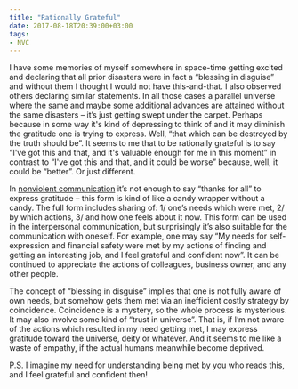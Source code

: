 ```yaml
---
title: "Rationally Grateful"
date: 2017-08-18T20:39:00+03:00
tags:
- NVC
---
```


I have some memories of myself somewhere in space-time getting excited and declaring that all prior disasters were in fact a “blessing in disguise” and without them I thought I would not have this-and-that. I also observed others declaring similar statements. In all those cases a parallel universe where the same and maybe some additional advances are attained without the same disasters – it’s just getting swept under the carpet. Perhaps because in some way it's kind of depressing to think of and it may diminish the gratitude one is trying to express. Well, “that which can be destroyed by the truth should be”. It seems to me that to be rationally grateful is to say “I've got this and that, and it's valuable enough for me in this moment” in contrast to “I've got this and that, and it could be worse” because, well, it could be “better”. Or just different. 

In [nonviolent communication][] it’s not enough to say “thanks for all” to express gratitude – this form is kind of like a candy wrapper without a candy. The full form includes sharing of: 1/ one’s needs which were met, 2/ by which actions, 3/ and how one feels about it now. This form can be used in the interpersonal communication, but surprisingly it’s also suitable for the communication with oneself. For example, one may say “My needs for self-expression and financial safety were met by my actions of finding and getting an interesting job, and I feel grateful and confident now”. It can be continued to appreciate the actions of colleagues, business owner, and any other people. 

The concept of “blessing in disguise” implies that one is not fully aware of own needs, but somehow gets them met via an inefficient costly strategy by coincidence. Coincidence is a mystery, so the whole process is mysterious. It may also involve some kind of “trust in universe”. That is, if I’m not aware of the actions which resulted in my need getting met, I may express gratitude toward the universe, deity or whatever. And it seems to me like a waste of empathy, if the actual humans meanwhile become deprived. 

P.S. I imagine my need for understanding being met by you who reads this, and I feel grateful and confident then!

[nonviolent communication]: https://en.wikipedia.org/wiki/Nonviolent_Communication
